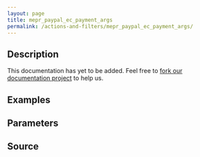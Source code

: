 ```yaml
---
layout: page
title: mepr_paypal_ec_payment_args
permalink: /actions-and-filters/mepr_paypal_ec_payment_args/
---
```


## Description

This documentation has yet to be added. Feel free to [fork our documentation project](https://github.com/caseproof/memberpress-docs) to help us.

## Examples


## Parameters


## Source

